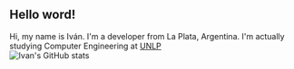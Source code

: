 ## Hello word!
Hi, my name is Iván. I'm a developer from La Plata, Argentina. I'm actually studying Computer Engineering at [UNLP][unlp]
<br/>
![Ivan's GitHub stats](https://github-readme-stats.vercel.app/api?username=ivanpolanis)

[unlp]: https://www.google.com

<!--
**ivanpolanis/ivanpolanis** is a ✨ _special_ ✨ repository because its `README.md` (this file) appears on your GitHub profile.

Here are some ideas to get you started:

- 🔭 I’m currently working on ...
- 🌱 I’m currently learning ...
- 👯 I’m looking to collaborate on ...
- 🤔 I’m looking for help with ...
- 💬 Ask me about ...
- 📫 How to reach me: ...
- 😄 Pronouns: ...
- ⚡ Fun fact: ...
-->
